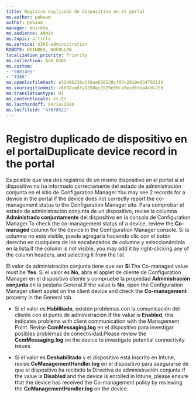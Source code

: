 ```yaml
---
title: Registro duplicado de dispositivo en el portal
ms.author: pebaum
author: pebaum
manager: mnirkhe
ms.audience: Admin
ms.topic: article
ms.service: o365-administration
ROBOTS: NOINDEX, NOFOLLOW
localization_priority: Priority
ms.collection: Adm_O365
ms.custom:
- "9001495"
- "4386"
ms.openlocfilehash: e32486236a318ae820538cf87c2019e05470211d
ms.sourcegitcommit: c6692ce0fa1358ec3529e59ca0ecdfdea4cdc759
ms.translationtype: HT
ms.contentlocale: es-ES
ms.lasthandoff: 09/14/2020
ms.locfileid: "47678521"
---
```

# <a name="duplicate-device-record-in-the-portal"></a><span data-ttu-id="263e3-102">Registro duplicado de dispositivo en el portal</span><span class="sxs-lookup"><span data-stu-id="263e3-102">Duplicate device record in the portal</span></span>

<span data-ttu-id="263e3-103">Es posible que vea dos registros de un mismo dispositivo en el portal si el dispositivo no ha informado correctamente del estado de administración conjunta en el sitio de Configuration Manager.</span><span class="sxs-lookup"><span data-stu-id="263e3-103">You may see 2 records for a device in the portal if the device does not correctly report the co-management status to the Configuration Manager site.</span></span> <span data-ttu-id="263e3-104">Para comprobar el estado de administración conjunta de un dispositivo, revise la columna **Administrado conjuntamente** del dispositivo en la consola de Configuration Manager.</span><span class="sxs-lookup"><span data-stu-id="263e3-104">To check the co-management status of a device, review the **Co-managed** column for the device in the Configuration Manager console.</span></span> <span data-ttu-id="263e3-105">Si la columna no está visible, puede agregarla haciendo clic con el botón derecho en cualquiera de los encabezados de columna y seleccionándola en la lista.</span><span class="sxs-lookup"><span data-stu-id="263e3-105">If the column is not visible, you may add it by right-clicking any of the column headers, and selecting it from the list.</span></span>

<span data-ttu-id="263e3-106">El valor de administración conjunta tiene que ser **Sí**.</span><span class="sxs-lookup"><span data-stu-id="263e3-106">The Co-managed value must be **Yes**.</span></span> <span data-ttu-id="263e3-107">Si el valor es **No**, abra el applet de cliente de Configuration Manager en el dispositivo cliente y compruebe la propiedad **Administración conjunta** en la pestaña General.</span><span class="sxs-lookup"><span data-stu-id="263e3-107">If the value is **No**, open the Configuration Manager client applet on the client device and check the **Co-management** property in the General tab.</span></span>

- <span data-ttu-id="263e3-108">Si el valor es **Habilitado**, existen problemas con la comunicación del cliente con el punto de administración.</span><span class="sxs-lookup"><span data-stu-id="263e3-108">If the value is **Enabled**, this indicates problems with client communication with the Management Point.</span></span> <span data-ttu-id="263e3-109">Revise **CcmMessaging.log** en el dispositivo para investigar posibles problemas de conectividad.</span><span class="sxs-lookup"><span data-stu-id="263e3-109">Please review the **CcmMessaging.log** on the device to investigate potential connectivity issues.</span></span>

- <span data-ttu-id="263e3-110">Si el valor es **Deshabilitado** y el dispositivo está inscrito en Intune, revise **CoManagementHandler.log** en el dispositivo para asegurarse de que el dispositivo ha recibido la Directiva de administración conjunta.</span><span class="sxs-lookup"><span data-stu-id="263e3-110">If the value is **Disabled** and the device is enrolled in Intune, please ensure that the device has received the Co-management policy by reviewing the **CoManagementHandler.log** on the device.</span></span>
